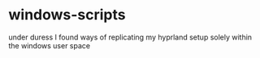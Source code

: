 # windows-scripts
under duress I found ways of replicating my hyprland setup solely within the windows user space
